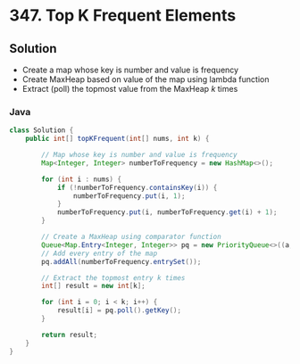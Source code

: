 # 347. Top K Frequent Elements

## Solution
- Create a map whose key is number and value is frequency
- Create MaxHeap based on value of the map using lambda function
- Extract (poll) the topmost value from the MaxHeap *k* times

### Java
```java
class Solution {
    public int[] topKFrequent(int[] nums, int k) {

        // Map whose key is number and value is frequency
        Map<Integer, Integer> numberToFrequency = new HashMap<>();

        for (int i : nums) {
            if (!numberToFrequency.containsKey(i)) {
                numberToFrequency.put(i, 1);
            }
            numberToFrequency.put(i, numberToFrequency.get(i) + 1);
        }

        // Create a MaxHeap using comparator function
        Queue<Map.Entry<Integer, Integer>> pq = new PriorityQueue<>((a, b) -> b.getValue() - a.getValue());
        // Add every entry of the map
        pq.addAll(numberToFrequency.entrySet());

        // Extract the topmost entry k times
        int[] result = new int[k];

        for (int i = 0; i < k; i++) {
            result[i] = pq.poll().getKey();
        }

        return result;
    }
}
```